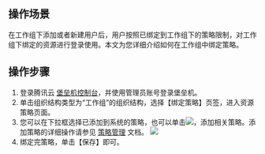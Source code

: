 ## 操作场景
在工作组下添加或者新建用户后，用户按照已绑定到工作组下的策略限制，对工作组下绑定的资源进行登录使用。本文为您详细介绍如何在工作组中绑定策略。



## 操作步骤

1. 登录腾讯云 [堡垒机控制台](https://console.cloud.tencent.com/cds/dasb)，并使用管理员账号登录堡垒机。
2. 单击组织结构类型为“工作组”的组织结构，选择【绑定策略】页签，进入资源策略页面。
3. 您可以在下拉框选择已添加到系统的策略，也可以单击<img src="https://main.qcloudimg.com/raw/2537ea777eafad9d27577d22432aa49c.gif"  style="margin:0;">，添加相关策略。添加策略的详细操作请参见 [策略管理](https://cloud.tencent.com/document/product/1025/32291) 文档。
![](https://main.qcloudimg.com/raw/ad110f8c3d18eda68419509019ca7012.png)
4. 绑定完策略，单击【保存】即可。

